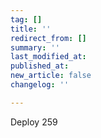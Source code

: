 ```yaml
---
tag: []
title: ''
redirect_from: []
summary: ''
last_modified_at: 
published_at: 
new_article: false
changelog: ''

---
```

Deploy 259